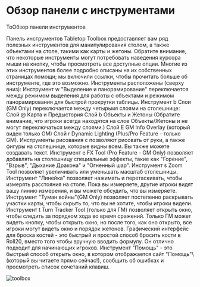 # Обзор панели с инструментами

ToОбзор панели инструментов

Панель инструментов Tabletop Toolbox предоставляет вам ряд полезных инструментов для манипулирования столом, а также объектами на столе, такими как карты и жетоны. Обратите внимание, что некоторые инструменты могут потребовать наведения курсора мыши на кнопку, чтобы просмотреть все доступные опции. Многие из этих инструментов более подробно описаны на их собственных страницах помощи; мы включили ссылки, чтобы прочитать больше об инструменте, где это возможно. Инструменты расположены \(сверху вниз\): Инструмент w "Выделение и панорамирование" переключается между режимом выделения для работы с объектами и режимом панорамирования для быстрой прокрутки таблицы. Инструмент b Слои \(GM Only\) переключается между четырьмя слоями на столешнице: Слой @ Карта и Предыстория Слой b Объекты и Жетоны \(Обратите внимание, что игроки всегда находятся на слое Объекты/Жетоны и не могут переключаться между слоями.\) Слой E GM Info Overlay \(который виден только GM\) Слой r Dynamic Lighting \(Plus/Pro Feature - только GM\). Инструменты рисования c позволяют рисовать от руки, а также фигуры на столешнице, которые видны всем. Вы также можете создавать текст. Инструмент e FX Tool \(Pro Feature - GM Only\) позволяет добавлять на столешницу специальные эффекты, такие как "Горение", "Взрыв", "Дыхание Дракона" и "Огненный шар". Инструмент s Zoom Tool позволяет увеличивать или уменьшать масштаб столешницы. Инструмент "Линейка" позволяет нажимать и перетаскивать, чтобы измерять расстояния на столе. Пока вы измеряете, другие игроки видят вашу линию измерения, и вы можете обсудить, что вы измеряете. Инструмент "Туман войны"\(GM Only\) позволяет постепенно раскрывать участки карты, чтобы скрыть то, что вы не хотите, чтобы игроки видели. Инструмент t Turn Tracker Tool \(только для ГМ\) позволяет открыть окно, чтобы следить за порядком хода во время сражений. Только ГМ может видеть кнопку, чтобы открыть окно, но после того, как оно открыто, все игроки могут видеть окно и порядок жетонов. Графический интерфейс для броска костей - это быстрый и простой способ бросить кости в Roll20, вместо того чтобы вручную вводить формулу. Он отлично подходит для начинающих игроков. Инструмент "Помощь" - это быстрый способ открыть окно, в котором отображается сайт "Помощь"\ (который вы читаете прямо сейчас!\), сообщить об ошибках и просмотреть список сочетаний клавиш.

![toolbox](https://wiki.roll20.net/images/4/46/Toolbox.png)

